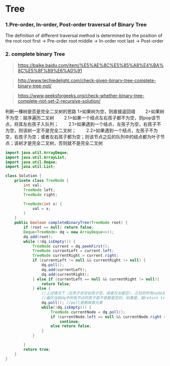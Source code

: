 # Tree
### 1.Pre-order, In-order, Post-order traversal of Binary Tree
The definition of different traversal method is determined by the position of the root
root first -> Pre-order
root middle -> In-order
root last -> Post-order

### 2. complete binary Tree
>https://baike.baidu.com/item/%E5%AE%8C%E5%85%A8%E4%BA%8C%E5%8F%89%E6%A0%91

>http://www.techiedelight.com/check-given-binary-tree-complete-binary-tree-not/  

>https://www.geeksforgeeks.org/check-whether-binary-tree-complete-not-set-2-recursive-solution/

判断一棵树是否是完全二叉树的思路
1>如果树为空，则直接返回错
　　2>如果树不为空：层序遍历二叉树
　　2.1>如果一个结点左右孩子都不为空，则pop该节点，将其左右孩子入队列；
　　2.1>如果遇到一个结点，左孩子为空，右孩子不为空，则该树一定不是完全二叉树；
　　2.2>如果遇到一个结点，左孩子不为空，右孩子为空；或者左右孩子都为空；则该节点之后的队列中的结点都为叶子节点；该树才是完全二叉树，否则就不是完全二叉树
```java
import java.util.ArrayDeque;
import java.util.ArrayList;
import java.util.Deque;
import java.util.List;

class Solution {
    private class TreeNode {
        int val;
        TreeNode left;
        TreeNode right;

        TreeNode(int x) {
            val = x;
        }
    }
    public boolean completeBinaryTree(TreeNode root) {
        if (root == null) return false;
        Deque<TreeNode> dq = new ArrayDeque<>();
        dq.add(root);
        while (!dq.isEmpty()) {
            TreeNode current = dq.peekFirst();
            TreeNode currentLeft = current.left;
            TreeNode currentRight = current.right;
            if (currentLeft != null && currentRight != null) {
                dq.poll();
                dq.add(currentLeft);
                dq.add(currentRight);
            } else if (currentLeft == null && currentRight != null){
                return false;
            } else {
                //上述情况下（左孩子非空右孩子空，或者左右都空），之后的所有node就必须都是叶子节点才是完全二叉树
                //遍历当前dq中所有节点的孩子是不是都是空的，如果是，就return true, 如果不是，就return false
                dq.poll(); //poll是删掉首元素
                while(!dq.isEmpty()) {
                    TreeNode currentNode = dq.poll();
                    if (currentNode.left == null && currentNode.right == null)
                        continue;
                    else return false;
                }
            }

        }
        return true;
    }
}
```
